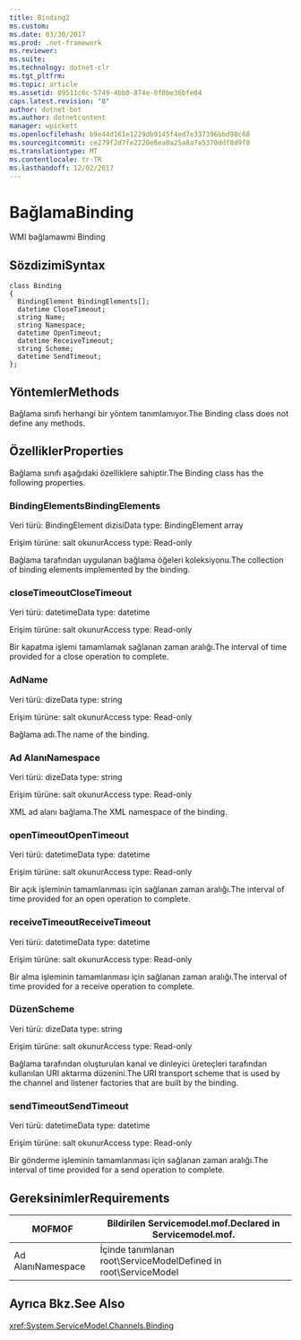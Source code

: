 ```yaml
---
title: Binding2
ms.custom: 
ms.date: 03/30/2017
ms.prod: .net-framework
ms.reviewer: 
ms.suite: 
ms.technology: dotnet-clr
ms.tgt_pltfrm: 
ms.topic: article
ms.assetid: 09511c6c-5749-4bb0-874e-0f0be36bfe04
caps.latest.revision: "8"
author: dotnet-bot
ms.author: dotnetcontent
manager: wpickett
ms.openlocfilehash: b9e44d161e1229db9145f4ed7e337396bbd98c68
ms.sourcegitcommit: ce279f2d7fe2220e6ea0a25a8a7a5370ddf8d9f0
ms.translationtype: MT
ms.contentlocale: tr-TR
ms.lasthandoff: 12/02/2017
---
```

# <a name="binding"></a><span data-ttu-id="80953-102">Bağlama</span><span class="sxs-lookup"><span data-stu-id="80953-102">Binding</span></span>
<span data-ttu-id="80953-103">WMI bağlama</span><span class="sxs-lookup"><span data-stu-id="80953-103">wmi Binding</span></span>  
  
## <a name="syntax"></a><span data-ttu-id="80953-104">Sözdizimi</span><span class="sxs-lookup"><span data-stu-id="80953-104">Syntax</span></span>  
  
```  
class Binding  
{  
  BindingElement BindingElements[];  
  datetime CloseTimeout;  
  string Name;  
  string Namespace;  
  datetime OpenTimeout;  
  datetime ReceiveTimeout;  
  string Scheme;  
  datetime SendTimeout;  
};  
```  
  
## <a name="methods"></a><span data-ttu-id="80953-105">Yöntemler</span><span class="sxs-lookup"><span data-stu-id="80953-105">Methods</span></span>  
 <span data-ttu-id="80953-106">Bağlama sınıfı herhangi bir yöntem tanımlamıyor.</span><span class="sxs-lookup"><span data-stu-id="80953-106">The Binding class does not define any methods.</span></span>  
  
## <a name="properties"></a><span data-ttu-id="80953-107">Özellikler</span><span class="sxs-lookup"><span data-stu-id="80953-107">Properties</span></span>  
 <span data-ttu-id="80953-108">Bağlama sınıfı aşağıdaki özelliklere sahiptir.</span><span class="sxs-lookup"><span data-stu-id="80953-108">The Binding class has the following properties.</span></span>  
  
### <a name="bindingelements"></a><span data-ttu-id="80953-109">BindingElements</span><span class="sxs-lookup"><span data-stu-id="80953-109">BindingElements</span></span>  
 <span data-ttu-id="80953-110">Veri türü: BindingElement dizisi</span><span class="sxs-lookup"><span data-stu-id="80953-110">Data type: BindingElement array</span></span>  
  
 <span data-ttu-id="80953-111">Erişim türüne: salt okunur</span><span class="sxs-lookup"><span data-stu-id="80953-111">Access type: Read-only</span></span>  
  
 <span data-ttu-id="80953-112">Bağlama tarafından uygulanan bağlama öğeleri koleksiyonu.</span><span class="sxs-lookup"><span data-stu-id="80953-112">The collection of binding elements implemented by the binding.</span></span>  
  
### <a name="closetimeout"></a><span data-ttu-id="80953-113">closeTimeout</span><span class="sxs-lookup"><span data-stu-id="80953-113">CloseTimeout</span></span>  
 <span data-ttu-id="80953-114">Veri türü: datetime</span><span class="sxs-lookup"><span data-stu-id="80953-114">Data type: datetime</span></span>  
  
 <span data-ttu-id="80953-115">Erişim türüne: salt okunur</span><span class="sxs-lookup"><span data-stu-id="80953-115">Access type: Read-only</span></span>  
  
 <span data-ttu-id="80953-116">Bir kapatma işlemi tamamlamak sağlanan zaman aralığı.</span><span class="sxs-lookup"><span data-stu-id="80953-116">The interval of time provided for a close operation to complete.</span></span>  
  
### <a name="name"></a><span data-ttu-id="80953-117">Ad</span><span class="sxs-lookup"><span data-stu-id="80953-117">Name</span></span>  
 <span data-ttu-id="80953-118">Veri türü: dize</span><span class="sxs-lookup"><span data-stu-id="80953-118">Data type: string</span></span>  
  
 <span data-ttu-id="80953-119">Erişim türüne: salt okunur</span><span class="sxs-lookup"><span data-stu-id="80953-119">Access type: Read-only</span></span>  
  
 <span data-ttu-id="80953-120">Bağlama adı.</span><span class="sxs-lookup"><span data-stu-id="80953-120">The name of the binding.</span></span>  
  
### <a name="namespace"></a><span data-ttu-id="80953-121">Ad Alanı</span><span class="sxs-lookup"><span data-stu-id="80953-121">Namespace</span></span>  
 <span data-ttu-id="80953-122">Veri türü: dize</span><span class="sxs-lookup"><span data-stu-id="80953-122">Data type: string</span></span>  
  
 <span data-ttu-id="80953-123">Erişim türüne: salt okunur</span><span class="sxs-lookup"><span data-stu-id="80953-123">Access type: Read-only</span></span>  
  
 <span data-ttu-id="80953-124">XML ad alanı bağlama.</span><span class="sxs-lookup"><span data-stu-id="80953-124">The XML namespace of the binding.</span></span>  
  
### <a name="opentimeout"></a><span data-ttu-id="80953-125">openTimeout</span><span class="sxs-lookup"><span data-stu-id="80953-125">OpenTimeout</span></span>  
 <span data-ttu-id="80953-126">Veri türü: datetime</span><span class="sxs-lookup"><span data-stu-id="80953-126">Data type: datetime</span></span>  
  
 <span data-ttu-id="80953-127">Erişim türüne: salt okunur</span><span class="sxs-lookup"><span data-stu-id="80953-127">Access type: Read-only</span></span>  
  
 <span data-ttu-id="80953-128">Bir açık işleminin tamamlanması için sağlanan zaman aralığı.</span><span class="sxs-lookup"><span data-stu-id="80953-128">The interval of time provided for an open operation to complete.</span></span>  
  
### <a name="receivetimeout"></a><span data-ttu-id="80953-129">receiveTimeout</span><span class="sxs-lookup"><span data-stu-id="80953-129">ReceiveTimeout</span></span>  
 <span data-ttu-id="80953-130">Veri türü: datetime</span><span class="sxs-lookup"><span data-stu-id="80953-130">Data type: datetime</span></span>  
  
 <span data-ttu-id="80953-131">Erişim türüne: salt okunur</span><span class="sxs-lookup"><span data-stu-id="80953-131">Access type: Read-only</span></span>  
  
 <span data-ttu-id="80953-132">Bir alma işleminin tamamlanması için sağlanan zaman aralığı.</span><span class="sxs-lookup"><span data-stu-id="80953-132">The interval of time provided for a receive operation to complete.</span></span>  
  
### <a name="scheme"></a><span data-ttu-id="80953-133">Düzen</span><span class="sxs-lookup"><span data-stu-id="80953-133">Scheme</span></span>  
 <span data-ttu-id="80953-134">Veri türü: dize</span><span class="sxs-lookup"><span data-stu-id="80953-134">Data type: string</span></span>  
  
 <span data-ttu-id="80953-135">Erişim türüne: salt okunur</span><span class="sxs-lookup"><span data-stu-id="80953-135">Access type: Read-only</span></span>  
  
 <span data-ttu-id="80953-136">Bağlama tarafından oluşturulan kanal ve dinleyici üreteçleri tarafından kullanılan URI aktarma düzenini.</span><span class="sxs-lookup"><span data-stu-id="80953-136">The URI transport scheme that is used by the channel and listener factories that are built by the binding.</span></span>  
  
### <a name="sendtimeout"></a><span data-ttu-id="80953-137">sendTimeout</span><span class="sxs-lookup"><span data-stu-id="80953-137">SendTimeout</span></span>  
 <span data-ttu-id="80953-138">Veri türü: datetime</span><span class="sxs-lookup"><span data-stu-id="80953-138">Data type: datetime</span></span>  
  
 <span data-ttu-id="80953-139">Erişim türüne: salt okunur</span><span class="sxs-lookup"><span data-stu-id="80953-139">Access type: Read-only</span></span>  
  
 <span data-ttu-id="80953-140">Bir gönderme işleminin tamamlanması için sağlanan zaman aralığı.</span><span class="sxs-lookup"><span data-stu-id="80953-140">The interval of time provided for a send operation to complete.</span></span>  
  
## <a name="requirements"></a><span data-ttu-id="80953-141">Gereksinimler</span><span class="sxs-lookup"><span data-stu-id="80953-141">Requirements</span></span>  
  
|<span data-ttu-id="80953-142">MOF</span><span class="sxs-lookup"><span data-stu-id="80953-142">MOF</span></span>|<span data-ttu-id="80953-143">Bildirilen Servicemodel.mof.</span><span class="sxs-lookup"><span data-stu-id="80953-143">Declared in Servicemodel.mof.</span></span>|  
|---------|-----------------------------------|  
|<span data-ttu-id="80953-144">Ad Alanı</span><span class="sxs-lookup"><span data-stu-id="80953-144">Namespace</span></span>|<span data-ttu-id="80953-145">İçinde tanımlanan root\ServiceModel</span><span class="sxs-lookup"><span data-stu-id="80953-145">Defined in root\ServiceModel</span></span>|  
  
## <a name="see-also"></a><span data-ttu-id="80953-146">Ayrıca Bkz.</span><span class="sxs-lookup"><span data-stu-id="80953-146">See Also</span></span>  
 <xref:System.ServiceModel.Channels.Binding>
